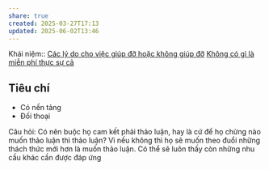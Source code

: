 ```yaml
---
share: true
created: 2025-03-27T17:13
updated: 2025-06-02T13:46
---
```

Khái niệm:: 
[Các lý do cho việc giúp đỡ hoặc không giúp đỡ](../Gi%C3%BAp%20nhau%20tho%C3%A1t%20n%E1%BB%A3/T%C3%A0i%20li%E1%BB%87u/Ni%E1%BB%81m%20tin/C%C3%A1c%20l%C3%BD%20do%20cho%20vi%E1%BB%87c%20gi%C3%BAp%20%C4%91%E1%BB%A1%20ho%E1%BA%B7c%20kh%C3%B4ng%20gi%C3%BAp%20%C4%91%E1%BB%A1.md)
[Không có gì là miễn phí thực sự cả](../../%F0%9F%93%9CT%C3%A0i%20nguy%C3%AAn/Ni%E1%BB%81m%20tin,%20di%E1%BB%85n%20ng%C3%B4n/Ti%E1%BB%81n/Kh%C3%B4ng%20c%C3%B3%20g%C3%AC%20l%C3%A0%20mi%E1%BB%85n%20ph%C3%AD%20th%E1%BB%B1c%20s%E1%BB%B1%20c%E1%BA%A3.md)

## Tiêu chí
- Có nền tảng
- Đối thoại

Câu hỏi: Có nên buộc họ cam kết phải thảo luận, hay là cứ để họ chừng nào muốn thảo luận thì thảo luận? Vì nếu không thì họ sẽ muốn theo đuổi những thách thức mới hơn là muốn thảo luận. Có thể sẽ luôn thấy còn những nhu cầu khác cần được đáp ứng